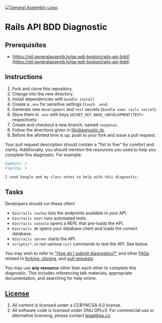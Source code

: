 [![General Assembly Logo](https://camo.githubusercontent.com/1a91b05b8f4d44b5bbfb83abac2b0996d8e26c92/687474703a2f2f692e696d6775722e636f6d2f6b6538555354712e706e67)](https://generalassemb.ly/education/web-development-immersive)

# Rails API BDD Diagnostic

## Prerequisites

-   [https://git.generalassemb.ly/ga-wdi-boston/rails-api-bdd](https://git.generalassemb.ly/ga-wdi-boston/rails-api-bdd)

## Instructions

1.  Fork and clone this repository.
1.  Change into the new directory.
1.  Install dependencies with `bundle install`
1.  Create a `.env` for sensitive settings (`touch .env`).
1.  Generate new `development` and `test` secrets (`bundle exec rails secret`).
1.  Store them in `.env` with keys `SECRET_KEY_BASE_<DEVELOPMENT|TEST>`
    respectively.
1.  Create and checkout a new branch, named `response`.
1.  Follow the directions given in [lib/diagnostic.rb](lib/diagnostic.rb).
1.  Before the allotted time is up, push to your fork and issue a pull request.

Your pull request description should contain a "fist to five" for comfort and
clarity. Additionally, you should mention the resources you used to help you
complete this diagnostic. For example:

```md
Comfort: 3
Clarity: 3

I used Google and my class notes to help with this diagnostic.
```

## Tasks

Developers should run these often!

-   `bin/rails routes` lists the endpoints available in your API.
-   `bin/rails test` runs automated tests.
-   `bin/rails console` opens a REPL that pre-loads the API.
-   `bin/rails db` opens your database client and loads the correct database.
-   `bin/rails server` starts the API.
-   `scripts/*.sh` run various `curl` commands to test the API. See below.


You may wish to refer to ["How do I submit diagnostics?"](https://git.generalassemb.ly/ga-wdi-boston/meta/wiki/Diagnostics)
and other [FAQs](https://git.generalassemb.ly/ga-wdi-boston/meta/wiki/) related to
[forking, cloning](https://git.generalassemb.ly/ga-wdi-boston/meta/wiki/ForkAndClone),
and [pull requests](https://git.generalassemb.ly/ga-wdi-boston/meta/wiki/PullRequest).

You may use **any resource** other than each other to complete this diagnostic.
This includes referencing talk materials, appropriate documentation, and
searching for help online.

## [License](LICENSE)

1.  All content is licensed under a CC­BY­NC­SA 4.0 license.
1.  All software code is licensed under GNU GPLv3. For commercial use or
    alternative licensing, please contact legal@ga.co.
